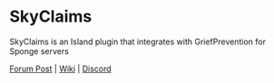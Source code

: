 # SkyClaims
SkyClaims is an Island plugin that integrates with GriefPrevention for Sponge servers

[Forum Post](https://forums.spongepowered.org/t/skyclaims-a-skyblock-plugin-designed-for-griefprevention/16445)
| [Wiki](https://github.com/Mohron/SkyClaims/wiki) | [Discord](https://discord.gg/EkVQycV)